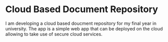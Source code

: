 # Cloud Based Document Repository

I am developing a cloud based doucment repository for my final year in university. The app is a simple web app that can be deployed on the cloud allowing to take use of secure cloud services. 
